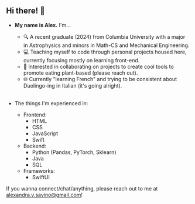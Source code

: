 ## Hi there! 👋


- **My name is Alex.** I'm...
    - 🔍 A recent graduate (2024) from Columbia University with a major in Astrophysics and minors in Math-CS and Mechanical Engineering.
    - 💻 Teaching myself to code through personal projects housed here, currently focusing mostly on learning front-end.
    - 🌱 Interested in collaborating on projects to create cool tools to promote eating plant-based (please reach out).
    - 🌐 Currently "learning French" and trying to be consistent about Duolingo-ing in Italian (it's going alright).
<br></br>

- The things I'm experienced in:
    - Frontend:
        - HTML
        - CSS
        - JavaScript
        - Swift
    - Backend:
        - Python (Pandas, PyTorch, Sklearn)
        - Java
        - SQL
    - Frameworks:
        - SwiftUI


If you wanna connect/chat/anything, please reach out to me at alexandra.v.savino@gmail.com!


<!--
**alexsavino/alexsavino** is a ✨ _special_ ✨ repository because its `README.md` (this file) appears on your GitHub profile.
